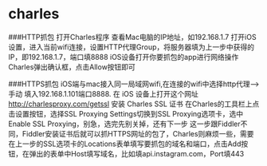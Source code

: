 # charles

###HTTP抓包
打开Charles程序
查看Mac电脑的IP地址，如192.168.1.7
打开iOS设置，进入当前wifi连接，设置HTTP代理Group，将服务器填为上一步中获得的IP，即192.168.1.7，端口填8888
iOS设备打开你要抓包的app进行网络操作
Charles弹出确认框，点击Allow按钮即可


###HTTPS抓包
iOS端与mac接入同一局域网wifi,在连接的wifi中选择http代理-->手动 填入192.168.1.101端口8888.
在 iOS 设备上打开这个网址 http://charlesproxy.com/getssl 安装 Charles SSL 证书
在Charles的工具栏上点击设置按钮，选择SSL Proxying Settings切换到SSL Proxying选项卡，选中Enable SSL Proxying，别急，选完先别关掉，还有下一步
这一步跟Fiddler不同，Fiddler安装证书后就可以抓HTTPS网址的包了，Charles则麻烦一些，需要在上一步的SSL选项卡的Locations表单填写要抓包的域名和端口，点击Add按钮，在弹出的表单中Host填写域名，比如填api.instagram.com，Port填443